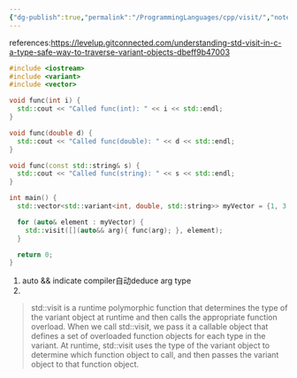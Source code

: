 ```yaml
---
{"dg-publish":true,"permalink":"/ProgrammingLanguages/cpp/visit/","noteIcon":"3"}
---
```


references:https://levelup.gitconnected.com/understanding-std-visit-in-c-a-type-safe-way-to-traverse-variant-objects-dbeff9b47003

```cpp
#include <iostream>
#include <variant>
#include <vector>

void func(int i) {
  std::cout << "Called func(int): " << i << std::endl;
}

void func(double d) {
  std::cout << "Called func(double): " << d << std::endl;
}

void func(const std::string& s) {
  std::cout << "Called func(string): " << s << std::endl;
}

int main() {
  std::vector<std::variant<int, double, std::string>> myVector = {1, 3.14, "Hello"};

  for (auto& element : myVector) {
    std::visit([](auto&& arg){ func(arg); }, element);
  }

  return 0;
}


```

1. auto && indicate compiler自动deduce arg type
2. 
> std::visit is a runtime polymorphic function that determines the type of the variant object at runtime and then calls the appropriate function overload.
> When we call std::visit, we pass it a callable object that defines a set of overloaded function objects for each type in the variant. At runtime, std::visit uses the type of the variant object to determine which function object to call, and then passes the variant object to that function object.
